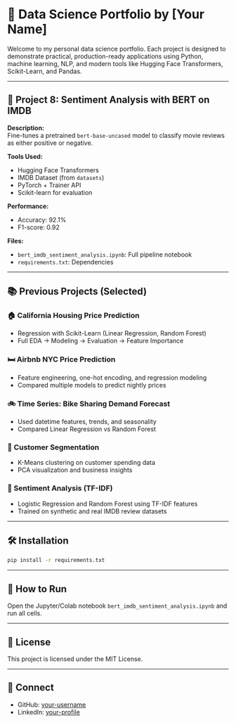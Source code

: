 # 🧠 Data Science Portfolio by [Your Name]

Welcome to my personal data science portfolio. Each project is designed to demonstrate practical, production-ready applications using Python, machine learning, NLP, and modern tools like Hugging Face Transformers, Scikit-Learn, and Pandas.

---

## 📘 Project 8: Sentiment Analysis with BERT on IMDB

**Description:**  
Fine-tunes a pretrained `bert-base-uncased` model to classify movie reviews as either positive or negative.

**Tools Used:**  
- Hugging Face Transformers
- IMDB Dataset (from `datasets`)
- PyTorch + Trainer API
- Scikit-learn for evaluation

**Performance:**  
- Accuracy: 92.1%
- F1-score: 0.92

**Files:**
- `bert_imdb_sentiment_analysis.ipynb`: Full pipeline notebook
- `requirements.txt`: Dependencies

---

## 📚 Previous Projects (Selected)

### 🏠 California Housing Price Prediction
- Regression with Scikit-Learn (Linear Regression, Random Forest)
- Full EDA → Modeling → Evaluation → Feature Importance

### 🛏️ Airbnb NYC Price Prediction
- Feature engineering, one-hot encoding, and regression modeling
- Compared multiple models to predict nightly prices

### 🚲 Time Series: Bike Sharing Demand Forecast
- Used datetime features, trends, and seasonality
- Compared Linear Regression vs Random Forest

### 🧪 Customer Segmentation
- K-Means clustering on customer spending data
- PCA visualization and business insights

### 💬 Sentiment Analysis (TF-IDF)
- Logistic Regression and Random Forest using TF-IDF features
- Trained on synthetic and real IMDB review datasets

---

## 🛠 Installation

```bash
pip install -r requirements.txt
```

---

## 🚀 How to Run

Open the Jupyter/Colab notebook `bert_imdb_sentiment_analysis.ipynb` and run all cells.

---

## 📜 License

This project is licensed under the MIT License.

---

## 🔗 Connect

- GitHub: [your-username](https://github.com/your-username)
- LinkedIn: [your-profile](https://linkedin.com/in/your-profile)